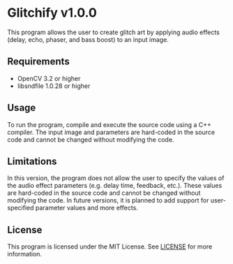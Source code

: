 # Glitchify v1.0.0

This program allows the user to create glitch art by applying audio effects (delay, echo, phaser, and bass boost) to an input image.

## Requirements
- OpenCV 3.2 or higher
- libsndfile 1.0.28 or higher

## Usage
To run the program, compile and execute the source code using a C++ compiler. The input image and parameters are hard-coded in the source code and cannot be changed without modifying the code.

## Limitations
In this version, the program does not allow the user to specify the values of the audio effect parameters (e.g. delay time, feedback, etc.). These values are hard-coded in the source code and cannot be changed without modifying the code. In future versions, it is planned to add support for user-specified parameter values and more effects.

## License
This program is licensed under the MIT License. See [LICENSE](LICENSE) for more information.

